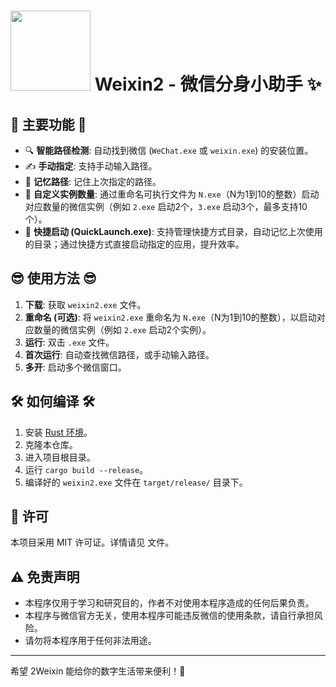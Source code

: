 # <img src="Weixin2.ico" width="128" height="128"> Weixin2 - 微信分身小助手 ✨

## 🌟 主要功能 🌟

*   🔍 **智能路径检测**: 自动找到微信 (`WeChat.exe` 或 `weixin.exe`) 的安装位置。
*   ✍️ **手动指定**: 支持手动输入路径。
*   💾 **记忆路径**: 记住上次指定的路径。
*   🔢 **自定义实例数量**: 通过重命名可执行文件为 `N.exe`（N为1到10的整数）启动对应数量的微信实例（例如 `2.exe` 启动2个，`3.exe` 启动3个，最多支持10个）。
*   🚀 **快捷启动 (QuickLaunch.exe)**: 支持管理快捷方式目录，自动记忆上次使用的目录；通过快捷方式直接启动指定的应用，提升效率。

## 😎 使用方法 😎

1.  **下载**: 获取 `weixin2.exe` 文件。
2.  **重命名 (可选)**: 将 `weixin2.exe` 重命名为 `N.exe`（N为1到10的整数），以启动对应数量的微信实例（例如 `2.exe` 启动2个实例）。
3.  **运行**: 双击 `.exe` 文件。
4.  **首次运行**: 自动查找微信路径，或手动输入路径。
5.  **多开**: 启动多个微信窗口。

## 🛠️ 如何编译 🛠️

1.  安装 [Rust 环境](https://www.rust-lang.org/tools/install)。
2.  克隆本仓库。
3.  进入项目根目录。
4.  运行 `cargo build --release`。
5.  编译好的 `weixin2.exe` 文件在 `target/release/` 目录下。

## 📄 许可

本项目采用 MIT 许可证。详情请见 <mcfile name="LICENSE" path="i:\JBCode\Rust\Weixin2\LICENSE"></mcfile> 文件。

## ⚠️ 免责声明

*   本程序仅用于学习和研究目的，作者不对使用本程序造成的任何后果负责。
*   本程序与微信官方无关，使用本程序可能违反微信的使用条款，请自行承担风险。
*   请勿将本程序用于任何非法用途。

---

希望 2Weixin 能给你的数字生活带来便利！💖
